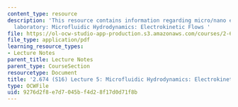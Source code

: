 ```yaml
---
content_type: resource
description: 'This resource contains information regarding micro/nano engineering
  laboratory: Microfluidic Hydrodynamics: Electrokinetic Flows '
file: https://ol-ocw-studio-app-production.s3.amazonaws.com/courses/2-674-micro-nano-engineering-laboratory-spring-2016/9276d2f8e7d7045bf4d28f17d0d71f8b_MIT2_647S16_Lec5Elctroknet.pdf
file_type: application/pdf
learning_resource_types:
- Lecture Notes
parent_title: Lecture Notes
parent_type: CourseSection
resourcetype: Document
title: '2.674 (S16) Lecture 5: Microfluidic Hydrodynamics: Electrokinetic Flows'
type: OCWFile
uid: 9276d2f8-e7d7-045b-f4d2-8f17d0d71f8b
---
```

